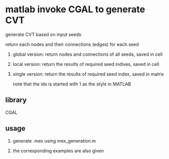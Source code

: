 # matlab invoke CGAL to generate CVT

generate CVT based on input seeds

return each nodes and their connections (edges) for each seed

1. global version: return nodes and connections of all seeds, saved in cell

2. local version: return the results of required seed indives, saved in cell

3. single version: return the results of required seed index, saved in matrix

   note that the idx is started with 1 as the style in MATLAB

## library

CGAL

## usage

1. generate .mex using mex_generation.m

2. the corresponding examples are also given

